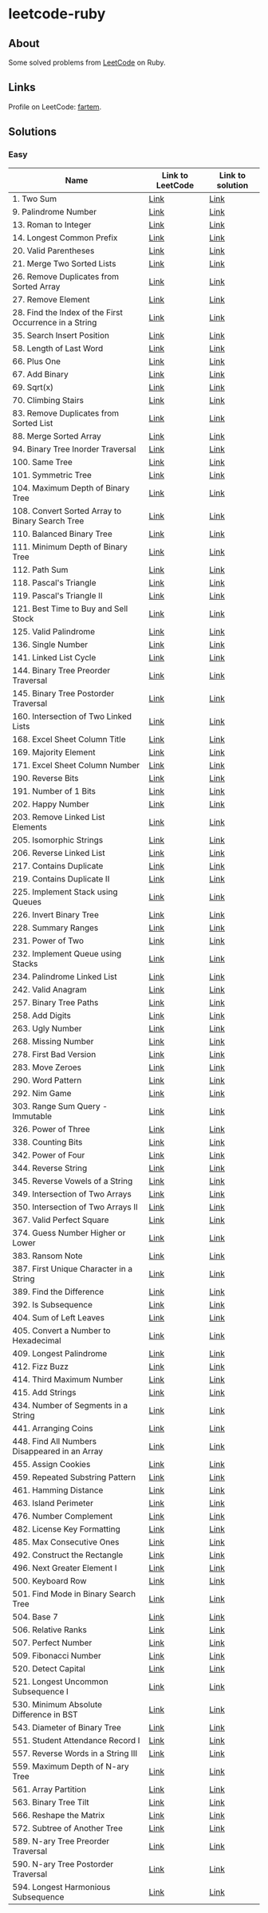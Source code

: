 # leetcode-ruby

## About

Some solved problems from [LeetCode](https://leetcode.com) on Ruby.

## Links

Profile on LeetCode: [fartem](https://leetcode.com/fartem/).

## Solutions

### Easy

| Name                                                   | Link to LeetCode                                                                          | Link to solution                                                            |
|--------------------------------------------------------|-------------------------------------------------------------------------------------------|-----------------------------------------------------------------------------|
| 1. Two Sum                                             | [Link](https://leetcode.com/problems/two-sum/)                                            | [Link](./lib/easy/1_two_sum.rb)                                             |
| 9. Palindrome Number                                   | [Link](https://leetcode.com/problems/palindrome-number/)                                  | [Link](./lib/easy/9_palindrome_number.rb)                                   |
| 13. Roman to Integer                                   | [Link](https://leetcode.com/problems/roman-to-integer/)                                   | [Link](./lib/easy/13_roman_to_integer.rb)                                   |
| 14. Longest Common Prefix                              | [Link](https://leetcode.com/problems/longest-common-prefix/)                              | [Link](./lib/easy/14_longest_common_prefix.rb)                              |
| 20. Valid Parentheses                                  | [Link](https://leetcode.com/problems/valid-parentheses/)                                  | [Link](./lib/easy/20_valid_parentheses.rb)                                  |
| 21. Merge Two Sorted Lists                             | [Link](https://leetcode.com/problems/merge-two-sorted-lists/)                             | [Link](./lib/easy/21_merge_two_sorted_lists.rb)                             |
| 26. Remove Duplicates from Sorted Array                | [Link](https://leetcode.com/problems/remove-duplicates-from-sorted-array/)                | [Link](./lib/easy/26_remove_duplicates_from_sorted_array.rb)                |
| 27. Remove Element                                     | [Link](https://leetcode.com/problems/remove-element/)                                     | [Link](./lib/easy/27_remove_element.rb)                                     |
| 28. Find the Index of the First Occurrence in a String | [Link](https://leetcode.com/problems/find-the-index-of-the-first-occurrence-in-a-string/) | [Link](./lib/easy/28_find_the_index_of_the_first_occurrence_in_a_string.rb) |
| 35. Search Insert Position                             | [Link](https://leetcode.com/problems/search-insert-position/)                             | [Link](./lib/easy/35_search_insert_position.rb)                             |
| 58. Length of Last Word                                | [Link](https://leetcode.com/problems/length-of-last-word/)                                | [Link](./lib/easy/58_length_of_last_word.rb)                                |
| 66. Plus One                                           | [Link](https://leetcode.com/problems/plus-one/)                                           | [Link](./lib/easy/66_plus_one.rb)                                           |
| 67. Add Binary                                         | [Link](https://leetcode.com/problems/add-binary/)                                         | [Link](./lib/easy/67_add_binary.rb)                                         |
| 69. Sqrt(x)                                            | [Link](https://leetcode.com/problems/sqrtx/)                                              | [Link](./lib/easy/69_sqrtx.rb)                                              |
| 70. Climbing Stairs                                    | [Link](https://leetcode.com/problems/climbing-stairs/)                                    | [Link](./lib/easy/70_climbing_stairs.rb)                                    |
| 83. Remove Duplicates from Sorted List                 | [Link](https://leetcode.com/problems/remove-duplicates-from-sorted-list/)                 | [Link](./lib/easy/83_remove_duplicates_from_sorted_list.rb)                 |
| 88. Merge Sorted Array                                 | [Link](https://leetcode.com/problems/merge-sorted-array/)                                 | [Link](./lib/easy/88_merge_sorted_array.rb)                                 |
| 94. Binary Tree Inorder Traversal                      | [Link](https://leetcode.com/problems/binary-tree-inorder-traversal/)                      | [Link](./lib/easy/94_binary_tree_inorder_traversal.rb)                      |
| 100. Same Tree                                         | [Link](https://leetcode.com/problems/same-tree/)                                          | [Link](./lib/easy/100_same_tree.rb)                                         |
| 101. Symmetric Tree                                    | [Link](https://leetcode.com/problems/symmetric-tree/)                                     | [Link](./lib/easy/101_symmetric_tree.rb)                                    |
| 104. Maximum Depth of Binary Tree                      | [Link](https://leetcode.com/problems/maximum-depth-of-binary-tree/)                       | [Link](./lib/easy/104_maximum_depth_of_binary_tree.rb)                      |
| 108. Convert Sorted Array to Binary Search Tree        | [Link](https://leetcode.com/problems/convert-sorted-array-to-binary-search-tree/)         | [Link](./lib/easy/108_convert_sorted_array_to_binary_search_tree.rb)        |
| 110. Balanced Binary Tree                              | [Link](https://leetcode.com/problems/balanced-binary-tree/)                               | [Link](./lib/easy/110_balanced_binary_tree.rb)                              |
| 111. Minimum Depth of Binary Tree                      | [Link](https://leetcode.com/problems/minimum-depth-of-binary-tree/)                       | [Link](./lib/easy/111_minimum_depth_of_binary_tree.rb)                      |
| 112. Path Sum                                          | [Link](https://leetcode.com/problems/path-sum/)                                           | [Link](./lib/easy/112_path_sum.rb)                                          |
| 118. Pascal's Triangle                                 | [Link](https://leetcode.com/problems/pascals-triangle/)                                   | [Link](./lib/easy/118_pascals_triangle.rb)                                  |
| 119. Pascal's Triangle II                              | [Link](https://leetcode.com/problems/pascals-triangle-ii/)                                | [Link](./lib/easy/119_pascals_triangle_ii.rb)                               |
| 121. Best Time to Buy and Sell Stock                   | [Link](https://leetcode.com/problems/best-time-to-buy-and-sell-stock/)                    | [Link](./lib/easy/121_best_time_to_buy_and_sell_stock.rb)                   |
| 125. Valid Palindrome                                  | [Link](https://leetcode.com/problems/valid-palindrome/)                                   | [Link](./lib/easy/125_valid_palindrome.rb)                                  |
| 136. Single Number                                     | [Link](https://leetcode.com/problems/single-number/)                                      | [Link](./lib/easy/136_single_number.rb)                                     |
| 141. Linked List Cycle                                 | [Link](https://leetcode.com/problems/linked-list-cycle/)                                  | [Link](./lib/easy/141_linked_list_cycle.rb)                                 |
| 144. Binary Tree Preorder Traversal                    | [Link](https://leetcode.com/problems/binary-tree-preorder-traversal/)                     | [Link](./lib/easy/144_binary_tree_preorder_traversal.rb)                    |
| 145. Binary Tree Postorder Traversal                   | [Link](https://leetcode.com/problems/binary-tree-postorder-traversal/)                    | [Link](./lib/easy/145_binary_tree_postorder_traversal.rb)                   |
| 160. Intersection of Two Linked Lists                  | [Link](https://leetcode.com/problems/intersection-of-two-linked-lists/)                   | [Link](./lib/easy/160_intersection_of_two_linked_lists.rb)                  |
| 168. Excel Sheet Column Title                          | [Link](https://leetcode.com/problems/excel-sheet-column-title/)                           | [Link](./lib/easy/168_excel_sheet_column_title.rb)                          |
| 169. Majority Element                                  | [Link](https://leetcode.com/problems/majority-element/)                                   | [Link](./lib/easy/169_majority_element.rb)                                  |
| 171. Excel Sheet Column Number                         | [Link](https://leetcode.com/problems/excel-sheet-column-number/)                          | [Link](./lib/easy/171_excel_sheet_column_number.rb)                         |
| 190. Reverse Bits                                      | [Link](https://leetcode.com/problems/reverse-bits/)                                       | [Link](./lib/easy/190_reverse_bits.rb)                                      |
| 191. Number of 1 Bits                                  | [Link](https://leetcode.com/problems/number-of-1-bits/)                                   | [Link](./lib/easy/191_number_of_1_bits.rb)                                  |
| 202. Happy Number                                      | [Link](https://leetcode.com/problems/happy-number/)                                       | [Link](./lib/easy/202_happy_number.rb)                                      |
| 203. Remove Linked List Elements                       | [Link](https://leetcode.com/problems/remove-linked-list-elements/)                        | [Link](./lib/easy/203_remove_linked_list_elements.rb)                       |
| 205. Isomorphic Strings                                | [Link](https://leetcode.com/problems/isomorphic-strings/)                                 | [Link](./lib/easy/205_isomorphic_strings.rb)                                |
| 206. Reverse Linked List                               | [Link](https://leetcode.com/problems/reverse-linked-list/)                                | [Link](./lib/easy/206_reverse_linked_list.rb)                               |
| 217. Contains Duplicate                                | [Link](https://leetcode.com/problems/contains-duplicate/)                                 | [Link](./lib/easy/217_contains_duplicate.rb)                                |
| 219. Contains Duplicate II                             | [Link](https://leetcode.com/problems/contains-duplicate-ii/)                              | [Link](./lib/easy/219_contains_duplicate_ii.rb)                             |
| 225. Implement Stack using Queues                      | [Link](https://leetcode.com/problems/implement-stack-using-queues/)                       | [Link](./lib/easy/225_implement_stack_using_queues.rb)                      |
| 226. Invert Binary Tree                                | [Link](https://leetcode.com/problems/invert-binary-tree/)                                 | [Link](./lib/easy/226_invert_binary_tree.rb)                                |
| 228. Summary Ranges                                    | [Link](https://leetcode.com/problems/summary-ranges/)                                     | [Link](./lib/easy/228_summary_ranges.rb)                                    |
| 231. Power of Two                                      | [Link](https://leetcode.com/problems/power-of-two/)                                       | [Link](./lib/easy/231_power_of_two.rb)                                      |
| 232. Implement Queue using Stacks                      | [Link](https://leetcode.com/problems/implement-queue-using-stacks/)                       | [Link](./lib/easy/232_implement_queue_using_stacks.rb)                      |
| 234. Palindrome Linked List                            | [Link](https://leetcode.com/problems/palindrome-linked-list/)                             | [Link](./lib/easy/234_palindrome_linked_list.rb)                            |
| 242. Valid Anagram                                     | [Link](https://leetcode.com/problems/valid-anagram/)                                      | [Link](./lib/easy/242_valid_anagram.rb)                                     |
| 257. Binary Tree Paths                                 | [Link](https://leetcode.com/problems/binary-tree-paths/)                                  | [Link](./lib/easy/257_binary_tree_paths.rb)                                 |
| 258. Add Digits                                        | [Link](https://leetcode.com/problems/add-digits/)                                         | [Link](./lib/easy/258_add_digits.rb)                                        |
| 263. Ugly Number                                       | [Link](https://leetcode.com/problems/ugly-number/)                                        | [Link](./lib/easy/263_ugly_number.rb)                                       |
| 268. Missing Number                                    | [Link](https://leetcode.com/problems/missing-number/)                                     | [Link](./lib/easy/268_missing_number.rb)                                    |
| 278. First Bad Version                                 | [Link](https://leetcode.com/problems/first-bad-version/)                                  | [Link](./lib/easy/278_first_bad_version.rb)                                 |
| 283. Move Zeroes                                       | [Link](https://leetcode.com/problems/move-zeroes/)                                        | [Link](./lib/easy/283_move_zeroes.rb)                                       |
| 290. Word Pattern                                      | [Link](https://leetcode.com/problems/word-pattern/)                                       | [Link](./lib/easy/290_word_pattern.rb)                                      |
| 292. Nim Game                                          | [Link](https://leetcode.com/problems/nim-game/)                                           | [Link](./lib/easy/292_nim_game.rb)                                          |
| 303. Range Sum Query - Immutable                       | [Link](https://leetcode.com/problems/range-sum-query-immutable/)                          | [Link](./lib/easy/303_range_sum_query_immutable.rb)                         |
| 326. Power of Three                                    | [Link](https://leetcode.com/problems/power-of-three/)                                     | [Link](./lib/easy/326_power_of_three.rb)                                    |
| 338. Counting Bits                                     | [Link](https://leetcode.com/problems/counting-bits/)                                      | [Link](./lib/easy/338_counting_bits.rb)                                     |
| 342. Power of Four                                     | [Link](https://leetcode.com/problems/power-of-four/)                                      | [Link](./lib/easy/342_power_of_four.rb)                                     |
| 344. Reverse String                                    | [Link](https://leetcode.com/problems/reverse-string/)                                     | [Link](./lib/easy/344_reverse_string.rb)                                    |
| 345. Reverse Vowels of a String                        | [Link](https://leetcode.com/problems/reverse-vowels-of-a-string/)                         | [Link](./lib/easy/345_reverse_vowels_of_a_string.rb)                        |
| 349. Intersection of Two Arrays                        | [Link](https://leetcode.com/problems/intersection-of-two-arrays/)                         | [Link](./lib/easy/349_intersection_of_two_arrays.rb)                        |
| 350. Intersection of Two Arrays II                     | [Link](https://leetcode.com/problems/intersection-of-two-arrays-ii/)                      | [Link](./lib/easy/350_intersection_of_two_arrays_ii.rb)                     |
| 367. Valid Perfect Square                              | [Link](https://leetcode.com/problems/valid-perfect-square/)                               | [Link](./lib/easy/367_valid_perfect_square.rb)                              |
| 374. Guess Number Higher or Lower                      | [Link](https://leetcode.com/problems/guess-number-higher-or-lower/)                       | [Link](./lib/easy/374_guess_number_higher_or_lower.rb)                      |
| 383. Ransom Note                                       | [Link](https://leetcode.com/problems/ransom-note/)                                        | [Link](./lib/easy/383_ransom_note.rb)                                       |
| 387. First Unique Character in a String                | [Link](https://leetcode.com/problems/first-unique-character-in-a-string/)                 | [Link](./lib/easy/387_first_unique_character_in_a_string.rb)                |
| 389. Find the Difference                               | [Link](https://leetcode.com/problems/find-the-difference/)                                | [Link](./lib/easy/389_find_the_difference.rb)                               |
| 392. Is Subsequence                                    | [Link](https://leetcode.com/problems/is-subsequence/)                                     | [Link](./lib/easy/392_is_subsequence.rb)                                    |
| 404. Sum of Left Leaves                                | [Link](https://leetcode.com/problems/sum-of-left-leaves/)                                 | [Link](./lib/easy/404_sum_of_left_leaves.rb)                                |
| 405. Convert a Number to Hexadecimal                   | [Link](https://leetcode.com/problems/convert-a-number-to-hexadecimal/)                    | [Link](./lib/easy/405_convert_a_number_to_hexadecimal.rb)                   |
| 409. Longest Palindrome                                | [Link](https://leetcode.com/problems/longest-palindrome/)                                 | [Link](./lib/easy/409_longest_palindrome.rb)                                |
| 412. Fizz Buzz                                         | [Link](https://leetcode.com/problems/fizz-buzz/)                                          | [Link](./lib/easy/412_fizz_buzz.rb)                                         |
| 414. Third Maximum Number                              | [Link](https://leetcode.com/problems/third-maximum-number/)                               | [Link](./lib/easy/414_third_maximum_number.rb)                              |
| 415. Add Strings                                       | [Link](https://leetcode.com/problems/add-strings/)                                        | [Link](./lib/easy/415_add_strings.rb)                                       |
| 434. Number of Segments in a String                    | [Link](https://leetcode.com/problems/number-of-segments-in-a-string/)                     | [Link](./lib/easy/434_number_of_segments_in_a_string.rb)                    |
| 441. Arranging Coins                                   | [Link](https://leetcode.com/problems/arranging-coins/)                                    | [Link](./lib/easy/441_arranging_coins.rb)                                   |
| 448. Find All Numbers Disappeared in an Array          | [Link](https://leetcode.com/problems/find-all-numbers-disappeared-in-an-array/)           | [Link](./lib/easy/448_find_all_numbers_disappeared_in_an_array.rb)          |
| 455. Assign Cookies                                    | [Link](https://leetcode.com/problems/assign-cookies/)                                     | [Link](./lib/easy/455_assign_cookies.rb)                                    |
| 459. Repeated Substring Pattern                        | [Link](https://leetcode.com/problems/repeated-substring-pattern/)                         | [Link](./lib/easy/459_repeated_substring_pattern.rb)                        |
| 461. Hamming Distance                                  | [Link](https://leetcode.com/problems/hamming-distance/)                                   | [Link](./lib/easy/461_hamming_distance.rb)                                  |
| 463. Island Perimeter                                  | [Link](https://leetcode.com/problems/island-perimeter/)                                   | [Link](./lib/easy/463_island_perimeter.rb)                                  |
| 476. Number Complement                                 | [Link](https://leetcode.com/problems/number-complement/)                                  | [Link](./lib/easy/476_number_complement.rb)                                 |
| 482. License Key Formatting                            | [Link](https://leetcode.com/problems/license-key-formatting/)                             | [Link](./lib/easy/482_license_key_formatting.rb)                            |
| 485. Max Consecutive Ones                              | [Link](https://leetcode.com/problems/max-consecutive-ones/)                               | [Link](./lib/easy/485_max_consecutive_ones.rb)                              |
| 492. Construct the Rectangle                           | [Link](https://leetcode.com/problems/construct-the-rectangle/)                            | [Link](./lib/easy/492_construct_the_rectangle.rb)                           |
| 496. Next Greater Element I                            | [Link](https://leetcode.com/problems/next-greater-element-i/)                             | [Link](./lib/easy/496_next_greater_element_i.rb)                            |
| 500. Keyboard Row                                      | [Link](https://leetcode.com/problems/keyboard-row/)                                       | [Link](./lib/easy/500_keyboard_row.rb)                                      |
| 501. Find Mode in Binary Search Tree                   | [Link](https://leetcode.com/problems/find-mode-in-binary-search-tree/)                    | [Link](./lib/easy/501_find_mode_in_binary_search_tree.rb)                   |
| 504. Base 7                                            | [Link](https://leetcode.com/problems/base-7/)                                             | [Link](./lib/easy/504_base_7.rb)                                            |
| 506. Relative Ranks                                    | [Link](https://leetcode.com/problems/relative-ranks/)                                     | [Link](./lib/easy/506_relative_ranks.rb)                                    |
| 507. Perfect Number                                    | [Link](https://leetcode.com/problems/perfect-number/)                                     | [Link](./lib/easy/507_perfect_number.rb)                                    |
| 509. Fibonacci Number                                  | [Link](https://leetcode.com/problems/fibonacci-number/)                                   | [Link](./lib/easy/509_fibonacci_number.rb)                                  |
| 520. Detect Capital                                    | [Link](https://leetcode.com/problems/detect-capital/)                                     | [Link](./lib/easy/520_detect_capital.rb)                                    |
| 521. Longest Uncommon Subsequence I                    | [Link](https://leetcode.com/problems/longest-uncommon-subsequence-i/)                     | [Link](./lib/easy/521_longest_uncommon_subsequence_i.rb)                    |
| 530. Minimum Absolute Difference in BST                | [Link](https://leetcode.com/problems/minimum-absolute-difference-in-bst/)                 | [Link](./lib/easy/530_minimum_absolute_difference_in_bst.rb)                |
| 543. Diameter of Binary Tree                           | [Link](https://leetcode.com/problems/diameter-of-binary-tree/)                            | [Link](./lib/easy/543_diameter_of_binary_tree.rb)                           |
| 551. Student Attendance Record I                       | [Link](https://leetcode.com/problems/student-attendance-record-i/)                        | [Link](./lib/easy/551_student_attendance_record_i.rb)                       |
| 557. Reverse Words in a String III                     | [Link](https://leetcode.com/problems/reverse-words-in-a-string-iii/)                      | [Link](./lib/easy/557_reverse_words_in_a_string_iii.rb)                     |
| 559. Maximum Depth of N-ary Tree                       | [Link](https://leetcode.com/problems/maximum-depth-of-n-ary-tree/)                        | [Link](./lib/easy/559_maximum_depth_of_n_ary_tree.rb)                       |
| 561. Array Partition                                   | [Link](https://leetcode.com/problems/array-partition/)                                    | [Link](./lib/easy/561_array_partition.rb)                                   |
| 563. Binary Tree Tilt                                  | [Link](https://leetcode.com/problems/binary-tree-tilt/)                                   | [Link](./lib/easy/563_binary_tree_tilt.rb)                                  |
| 566. Reshape the Matrix                                | [Link](https://leetcode.com/problems/reshape-the-matrix/)                                 | [Link](./lib/easy/566_reshape_the_matrix.rb)                                |
| 572. Subtree of Another Tree                           | [Link](https://leetcode.com/problems/subtree-of-another-tree/)                            | [Link](./lib/easy/572_subtree_of_another_tree.rb)                           |
| 589. N-ary Tree Preorder Traversal                     | [Link](https://leetcode.com/problems/n-ary-tree-preorder-traversal/)                      | [Link](./lib/easy/589_n_ary_tree_preorder_traversal.rb)                     |
| 590. N-ary Tree Postorder Traversal                    | [Link](https://leetcode.com/problems/n-ary-tree-postorder-traversal/)                     | [Link](./lib/easy/590_n_ary_tree_postorder_traversal.rb)                    |
| 594. Longest Harmonious Subsequence                    | [Link](https://leetcode.com/problems/longest-harmonious-subsequence/)                     | [Link](./lib/easy/594_longest_harmonious_subsequence.rb)                    |
